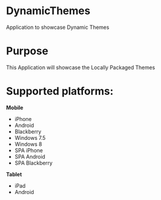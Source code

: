 DynamicThemes
=============

Application to showcase Dynamic Themes


# Purpose
This Application will showcase the Locally Packaged Themes

# Supported platforms:
**Mobile**
 * iPhone
 * Android
 * Blackberry
 * Windows 7.5
 * Windows 8
 * SPA iPhone
 * SPA Android
 * SPA Blackberry

**Tablet**
 * iPad
 * Android
